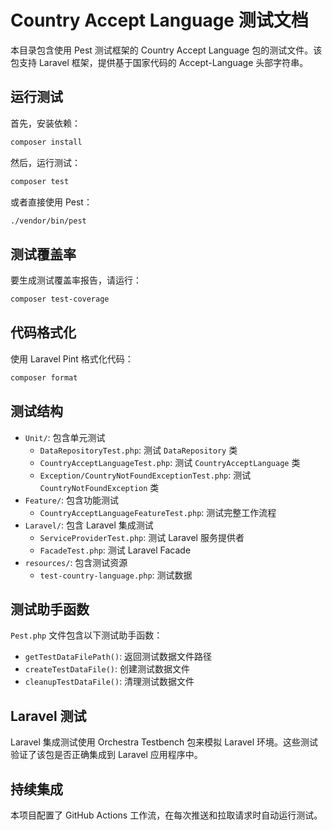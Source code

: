 # Country Accept Language 测试文档

本目录包含使用 Pest 测试框架的 Country Accept Language 包的测试文件。该包支持 Laravel 框架，提供基于国家代码的 Accept-Language 头部字符串。

## 运行测试

首先，安装依赖：

```bash
composer install
```

然后，运行测试：

```bash
composer test
```

或者直接使用 Pest：

```bash
./vendor/bin/pest
```

## 测试覆盖率

要生成测试覆盖率报告，请运行：

```bash
composer test-coverage
```

## 代码格式化

使用 Laravel Pint 格式化代码：

```bash
composer format
```

## 测试结构

- `Unit/`: 包含单元测试
  - `DataRepositoryTest.php`: 测试 `DataRepository` 类
  - `CountryAcceptLanguageTest.php`: 测试 `CountryAcceptLanguage` 类
  - `Exception/CountryNotFoundExceptionTest.php`: 测试 `CountryNotFoundException` 类
- `Feature/`: 包含功能测试
  - `CountryAcceptLanguageFeatureTest.php`: 测试完整工作流程
- `Laravel/`: 包含 Laravel 集成测试
  - `ServiceProviderTest.php`: 测试 Laravel 服务提供者
  - `FacadeTest.php`: 测试 Laravel Facade
- `resources/`: 包含测试资源
  - `test-country-language.php`: 测试数据

## 测试助手函数

`Pest.php` 文件包含以下测试助手函数：

- `getTestDataFilePath()`: 返回测试数据文件路径
- `createTestDataFile()`: 创建测试数据文件
- `cleanupTestDataFile()`: 清理测试数据文件

## Laravel 测试

Laravel 集成测试使用 Orchestra Testbench 包来模拟 Laravel 环境。这些测试验证了该包是否正确集成到 Laravel 应用程序中。

## 持续集成

本项目配置了 GitHub Actions 工作流，在每次推送和拉取请求时自动运行测试。
